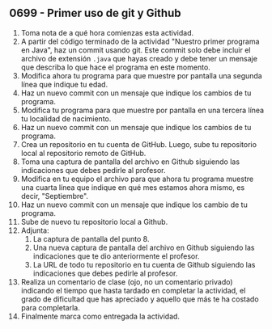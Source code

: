 ## 0699 - Primer uso de git y Github

1. Toma nota de a qué hora comienzas esta actividad.
2. A partir del código terminado de la actividad "Nuestro primer programa en Java", haz un commit usando git. Este commit solo debe incluir el archivo de extensión `.java` que hayas creado y debe tener un mensaje que describa lo que hace el programa en este momento.
3. Modifica ahora tu programa para que muestre por pantalla una segunda línea que indique tu edad.
4. Haz un nuevo commit con un mensaje que indique los cambios de tu programa.
5. Modifica tu programa para que muestre por pantalla en una tercera línea tu localidad de nacimiento.
6. Haz un nuevo commit con un mensaje que indique los cambios de tu programa.
7. Crea un repositorio en tu cuenta de GitHub. Luego, sube tu repositorio local al repositorio remoto de GitHub.
8. Toma una captura de pantalla del archivo en Github siguiendo las indicaciones que debes pedirle al profesor.
8. Modifica en tu equipo el archivo para que ahora tu programa muestre una cuarta línea que indique en qué mes estamos ahora mismo, es decir, "Septiembre".
9. Haz un nuevo commit con un mensaje que indique los cambio de tu programa.
10. Sube de nuevo tu repositorio local a Github.
11. Adjunta:
    1. La captura de pantalla del punto 8.
    2. Una nueva captura de pantalla del archivo en Github siguiendo las indicaciones que te dio anteriormente el profesor.
    3. La URL de todo tu repositorio en tu cuenta de Github siguiendo las indicaciones que debes pedirle al profesor.
13. Realiza un comentario de clase (ojo, no un comentario privado) indicando el tiempo que hasta tardado en completar la actividad, el grado de dificultad que has apreciado y aquello que más te ha costado para completarla.
14. Finalmente marca como entregada la actividad.
